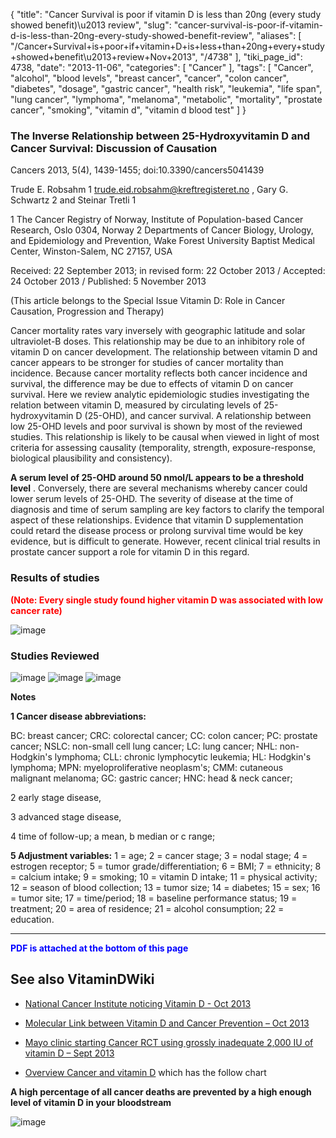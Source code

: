 {
    "title": "Cancer Survival is poor if vitamin D is less than 20ng (every study showed benefit)\u2013 review",
    "slug": "cancer-survival-is-poor-if-vitamin-d-is-less-than-20ng-every-study-showed-benefit-review",
    "aliases": [
        "/Cancer+Survival+is+poor+if+vitamin+D+is+less+than+20ng+every+study+showed+benefit\u2013+review+Nov+2013",
        "/4738"
    ],
    "tiki_page_id": 4738,
    "date": "2013-11-06",
    "categories": [
        "Cancer"
    ],
    "tags": [
        "Cancer",
        "alcohol",
        "blood levels",
        "breast cancer",
        "cancer",
        "colon cancer",
        "diabetes",
        "dosage",
        "gastric cancer",
        "health risk",
        "leukemia",
        "life span",
        "lung cancer",
        "lymphoma",
        "melanoma",
        "metabolic",
        "mortality",
        "prostate cancer",
        "smoking",
        "vitamin d",
        "vitamin d blood test"
    ]
}


### The Inverse Relationship between 25-Hydroxyvitamin D and Cancer Survival: Discussion of Causation

Cancers 2013, 5(4), 1439-1455; doi:10.3390/cancers5041439

Trude E. Robsahm 1 trude.eid.robsahm@kreftregisteret.no ,  Gary G. Schwartz 2 and Steinar Tretli 1

1 The Cancer Registry of Norway, Institute of Population-based Cancer Research, Oslo 0304, Norway 2 Departments of Cancer Biology, Urology, and Epidemiology and Prevention, Wake Forest University Baptist Medical Center, Winston-Salem, NC 27157, USA

Received: 22 September 2013; in revised form: 22 October 2013 / Accepted: 24 October 2013 / Published: 5 November 2013

(This article belongs to the Special Issue Vitamin D: Role in Cancer Causation, Progression and Therapy)

Cancer mortality rates vary inversely with geographic latitude and solar ultraviolet-B doses. This relationship may be due to an inhibitory role of vitamin D on cancer development. The relationship between vitamin D and cancer appears to be stronger for studies of cancer mortality than incidence. Because cancer mortality reflects both cancer incidence and survival, the difference may be due to effects of vitamin D on cancer survival. Here we review analytic epidemiologic studies investigating the relation between vitamin D, measured by circulating levels of 25-hydroxyvitamin D (25-OHD), and cancer survival. A relationship between low 25-OHD levels and poor survival is shown by most of the reviewed studies. This relationship is likely to be causal when viewed in light of most criteria for assessing causality (temporality, strength, exposure-response, biological plausibility and consistency). 

 **A serum level of 25-OHD around 50 nmol/L appears to be a threshold level** . Conversely, there are several mechanisms whereby cancer could lower serum levels of 25-OHD. The severity of disease at the time of diagnosis and time of serum sampling are key factors to clarify the temporal aspect of these relationships. Evidence that vitamin D supplementation could retard the disease process or prolong survival time would be key evidence, but is difficult to generate. However, recent clinical trial results in prostate cancer support a role for vitamin D in this regard.

### Results of studies

 **<span style="color:#F00;">(Note: Every single study found higher vitamin D was associated with low cancer rate)</span>** 

<img src="https://d378j1rmrlek7x.cloudfront.net/attachments/jpeg/cancer-hr.jpg" alt="image">  

### Studies Reviewed

<img src="https://d378j1rmrlek7x.cloudfront.net/attachments/jpeg/cancer-t1.jpg" alt="image">
<img src="https://d378j1rmrlek7x.cloudfront.net/attachments/jpeg/cancer-t1b.jpg" alt="image">
<img src="https://d378j1rmrlek7x.cloudfront.net/attachments/jpeg/cancer-t1c.jpg" alt="image">

 **Notes** 

 **1 Cancer disease abbreviations:** 

BC: breast cancer; CRC: colorectal cancer; CC: colon cancer; PC: prostate cancer; NSLC: non-small cell lung cancer; LC: lung cancer; NHL: non-Hodgkin's lymphoma; CLL: chronic lymphocytic leukemia; HL: Hodgkin's lymphoma; MPN: myeloproliferative neoplasm's; CMM: cutaneous malignant melanoma; GC: gastric cancer; HNC: head & neck cancer; 

2 early stage disease, 

3 advanced stage disease, 

4 time of follow-up; a mean, b median or c range; 

 **5 Adjustment variables:**  1 = age; 2 = cancer stage; 3 = nodal stage; 4 = estrogen receptor; 5 = tumor grade/differentiation; 6 = BMI; 7 = ethnicity; 8 = calcium intake; 9 = smoking; 10 = vitamin D intake; 11 = physical activity; 12 = season of blood collection; 13 = tumor size; 14 = diabetes; 15 = sex; 16 = tumor site; 17 = time/period; 18 = baseline performance status; 19 = treatment; 20 = area of residence; 21 = alcohol consumption; 22 = education.

---

 **<span style="color:#00F;">PDF is attached at the bottom of this page</span>** 

## See also VitaminDWiki

* [National Cancer Institute noticing Vitamin D - Oct 2013](/posts/national-cancer-institute-noticing-vitamin-d)

* [Molecular Link between Vitamin D and Cancer Prevention – Oct 2013](/posts/molecular-link-between-vitamin-d-and-cancer-prevention)

* [Mayo clinic starting Cancer RCT using grossly inadequate 2,000 IU of vitamin D – Sept 2013](/posts/mayo-clinic-starting-cancer-rct-using-grossly-inadequate-2000-iu-of-vitamin-d)

* [Overview Cancer and vitamin D](/posts/overview-cancer-and-vitamin-d) which has the follow chart

 **A high percentage of all cancer deaths are prevented by a high enough level of vitamin D in your bloodstream** 

<img src="/attachments/d3.mock.jpg" alt="image">